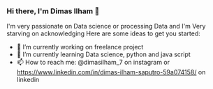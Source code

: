 ### Hi there, I'm Dimas Ilham 👋


I'm very passionate on Data science or processing Data and I'm Very starving on acknowledging
Here are some ideas to get you started:

- 🔭 I’m currently working on freelance project
- 🌱 I’m currently learning Data science, python and java script
- 📫 How to reach me: @dimasilham_7 on instagram or https://www.linkedin.com/in/dimas-ilham-saputro-59a074158/ on linkedin

